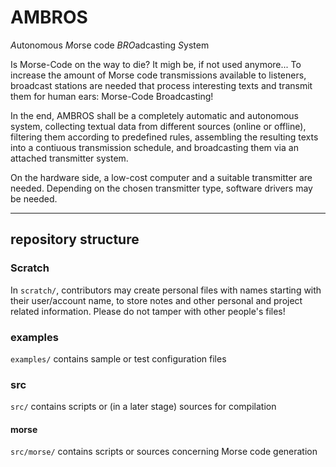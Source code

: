 # AMBROS

*A*utonomous *M*orse code *BRO*adcasting *S*ystem

Is Morse-Code on the way to die? It migh be, if not used anymore...
To increase the amount of Morse code transmissions available to
listeners, broadcast stations are needed that process interesting
texts and transmit them for human ears: Morse-Code Broadcasting!

In the end, AMBROS shall be a completely automatic and autonomous
system, collecting textual data from different sources (online or
offline), filtering them according to predefined rules, assembling
the resulting texts into a contiuous transmission schedule, and
broadcasting them via an attached transmitter system.

On the hardware side, a low-cost computer and a suitable transmitter
are needed. Depending on the chosen transmitter type, software
drivers may be needed.

---

## repository structure

### Scratch

In `scratch/`, contributors may create personal files with names
starting with their user/account name, to store notes and other
personal and project related information.
Please do not tamper with other people's files!

### examples

`examples/` contains sample or test configuration files

### src

`src/` contains scripts or (in a later stage) sources for compilation

#### morse

`src/morse/` contains scripts or sources concerning Morse code generation

